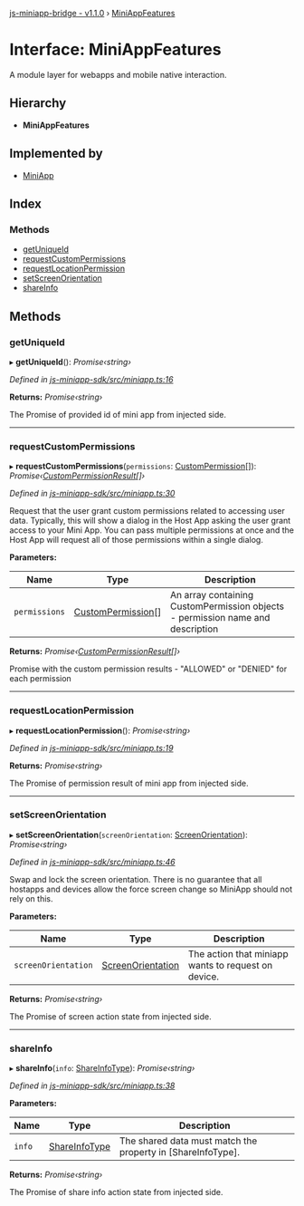 [js-miniapp-bridge - v1.1.0](../README.md) › [MiniAppFeatures](miniappfeatures.md)

# Interface: MiniAppFeatures

A module layer for webapps and mobile native interaction.

## Hierarchy

* **MiniAppFeatures**

## Implemented by

* [MiniApp](../classes/miniapp.md)

## Index

### Methods

* [getUniqueId](miniappfeatures.md#getuniqueid)
* [requestCustomPermissions](miniappfeatures.md#requestcustompermissions)
* [requestLocationPermission](miniappfeatures.md#requestlocationpermission)
* [setScreenOrientation](miniappfeatures.md#setscreenorientation)
* [shareInfo](miniappfeatures.md#shareinfo)

## Methods

###  getUniqueId

▸ **getUniqueId**(): *Promise‹string›*

*Defined in [js-miniapp-sdk/src/miniapp.ts:16](https://github.com/rakutentech/js-miniapp/blob/b2a8f8e/js-miniapp-sdk/src/miniapp.ts#L16)*

**Returns:** *Promise‹string›*

The Promise of provided id of mini app from injected side.

___

###  requestCustomPermissions

▸ **requestCustomPermissions**(`permissions`: [CustomPermission](custompermission.md)[]): *Promise‹[CustomPermissionResult](custompermissionresult.md)[]›*

*Defined in [js-miniapp-sdk/src/miniapp.ts:30](https://github.com/rakutentech/js-miniapp/blob/b2a8f8e/js-miniapp-sdk/src/miniapp.ts#L30)*

Request that the user grant custom permissions related to accessing user data.
Typically, this will show a dialog in the Host App asking the user grant access to your Mini App.
You can pass multiple permissions at once and the Host App will request all of those permissions within a single dialog.

**Parameters:**

Name | Type | Description |
------ | ------ | ------ |
`permissions` | [CustomPermission](custompermission.md)[] | An array containing CustomPermission objects - permission name and description |

**Returns:** *Promise‹[CustomPermissionResult](custompermissionresult.md)[]›*

Promise with the custom permission results - "ALLOWED" or "DENIED" for each permission

___

###  requestLocationPermission

▸ **requestLocationPermission**(): *Promise‹string›*

*Defined in [js-miniapp-sdk/src/miniapp.ts:19](https://github.com/rakutentech/js-miniapp/blob/b2a8f8e/js-miniapp-sdk/src/miniapp.ts#L19)*

**Returns:** *Promise‹string›*

The Promise of permission result of mini app from injected side.

___

###  setScreenOrientation

▸ **setScreenOrientation**(`screenOrientation`: [ScreenOrientation](../enums/screenorientation.md)): *Promise‹string›*

*Defined in [js-miniapp-sdk/src/miniapp.ts:46](https://github.com/rakutentech/js-miniapp/blob/b2a8f8e/js-miniapp-sdk/src/miniapp.ts#L46)*

Swap and lock the screen orientation.
There is no guarantee that all hostapps and devices allow the force screen change so MiniApp should not rely on this.

**Parameters:**

Name | Type | Description |
------ | ------ | ------ |
`screenOrientation` | [ScreenOrientation](../enums/screenorientation.md) | The action that miniapp wants to request on device. |

**Returns:** *Promise‹string›*

The Promise of screen action state from injected side.

___

###  shareInfo

▸ **shareInfo**(`info`: [ShareInfoType](shareinfotype.md)): *Promise‹string›*

*Defined in [js-miniapp-sdk/src/miniapp.ts:38](https://github.com/rakutentech/js-miniapp/blob/b2a8f8e/js-miniapp-sdk/src/miniapp.ts#L38)*

**Parameters:**

Name | Type | Description |
------ | ------ | ------ |
`info` | [ShareInfoType](shareinfotype.md) | The shared data must match the property in [ShareInfoType]. |

**Returns:** *Promise‹string›*

The Promise of share info action state from injected side.
